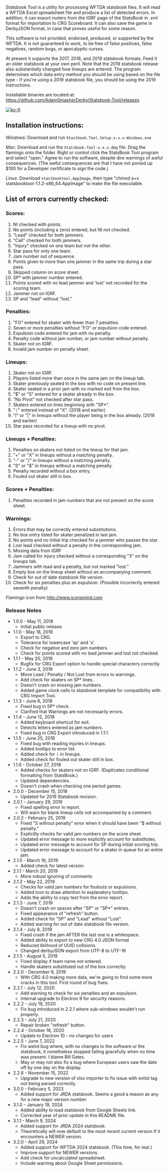Statsbook Tool is a utility for processing WFTDA statsbook files.  It will read a WFTDA Excel spreadsheet file and produce a list of detected errors.  In addition, it can export rosters from the IGRF page of the StatsBook in .xml format for importation to CRG Scoreboard. It can also save the game in DerbyJSON format, in case that proves useful for some reason. 

This software is not provided, endorsed, produced, or supported by the WFTDA.  It is not guaranteed to work, to be free of false positives, false negatives, random bugs, or apocalyptic curses.

At present it supports the 2017, 2018, and 2019 statsbook formats.  Feed it an older statsbook at your own peril. Note that the 2019 statsbook release also substantially changed how lineups are entered.  The program determines which data entry method you should be using based on the file type - if you're using a 2019 statsbook file, you should be using the 2019 instructions.

Installable binaries are located at:
https://github.com/AdamSmasherDerby/Statsbook-Tool/releases

[![ko-fi](https://www.ko-fi.com/img/githubbutton_sm.svg)](https://ko-fi.com/J3J11GKIZ)

## Installation instructions:

*Windows:* Download and run <code>Stastbook.Tool.Setup.x.x.x-Windows.exe</code>

*Mac:* Download and run the <code>Statsbook.Tool-x.x.x.dmg</code> file. Drag the flamingo onto the folder. Right or control click the StatsBook Tool program and select "open." Agree to run the software, despite dire warnings of awful consequences. (The awful consequences are that I have not ponied up $100 for a Developer certificate to sign the code.)

*Linux:* Download <code>stastbooktool.AppImage</code>, then type "chmod a+x statsbooktool-1.1.2-x86_64.AppImage" to make the file executable.


## List of errors currently checked:

### Scores:

1. NI checked with points.
2. No points (including a zero) entered, but NI *not* checked.
3. "Lead" checked for both jammers.
4. "Call" checked for both jammers.
5. "Injury" checked on one team but not the other.
6. Star pass for only one team.
7. Jam number out of sequence.
8. Points given to more than one jammer in the same trip during a star pass.
9. Skipped column on score sheet.
10. SP* with jammer number entered.
11. Points scored with no lead jammer and 'lost' not recorded for the scoring team.
12. Jammer not on IGRF.
13. SP and "lead" without "lost."

### Penalties:

1. "FO" entered for skater with fewer than 7 penalties.
2. Seven or more penalties without "FO" or expulsion code entered.
3. Expulsion code entered for jam with no penalty.
4. Penalty code without jam number, or jam number without penalty.
5. Skater not on IGRF.
6. Invalid jam number on penalty sheet.

### Lineups:

1. Skater not on IGRF.
2. Players listed more than once in the same jam on the lineup tab.
3. Skater previously seated in the box with no code on present line.
4. Skater seated in a prior jam with no marked exit from the box.
5. "$" or "S" entered for a skater already in the box.
6. "No Pivot" not checked after star pass.
7. Skaters entered on lines beginning with "SP*".
8. "ᚾ" entered instead of "X". (2018 and earlier)
9. "I" or "|" in lineups without the player being in the box already. (2018 and earlier)
10. Star pass recorded for a lineup with no pivot.

### Lineups + Penalties:

1. Penalties on skaters not listed on the lineup for that jam.
2. "+" or "X" in lineups without a matching penalty.
3. "-" or "/" in lineups without a matching penalty.
4. "S" or "$" in lineups without a matching penalty.
5. Penalty recorded without a box entry. 
6. Fouled out skater still in box.

### Scores + Penalties:

1. Penalties recorded in jam numbers that are not present on the score sheet.

### Warnings:
1. Errors that may be correctly entered substitutions.
2. No box entry listed for skater penalized in last jam.
3. No points and no initial trip checked for a jammer who passes the star.
4. Lost lead checked without a penalty in the corresponding jam.
5. Missing data from IGRF
6. Jam called for injury checked without a corresponding "3" on the lineups tab.
7. Jammers with lead and a penalty, but not marked "lost."
8. Empty box on the lineup sheet without an accompanying comment.
9. Check for out of date statsbook file version.
10. Check for six penalties plus an expulsion. (Possible incorrectly entered seventh penalty)

Flamingo icon from http://www.iconsmind.com

### Release Notes

* 1.0.0 - May 11, 2018
    * Initial public release.
* 1.1.0 - May 18, 2018
    * Export to CRG.
    * Tolerance for lowercase 'sp' and 'x'.
    * Check for negative and zero jam numbers.
    * Check for points scored with no lead jammer and lost not checked.
* 1.1.1 - May 20, 2018
    * Bugfix for CRG Export option to handle special characters correctly.
* 1.1.2 - June 3, 2018
    * Move Lead / Penalty / Not Lost from errors to warnings.
    * Add check for skaters on SP* lines.
    * Doesn't crash on missing jam numbers.
    * Added game clock cells to statsbook template for compatibility with CRG Import Tool.
* 1.1.3 - June 6, 2018
    * Fixed bug in SP* check.
    * Clarified that Warnings are not necessarily errors.
* 1.1.4 - June 12, 2018
    * Added keyboard shortcut for exit.
    * Detects letters entered as jam numbers.
    * Fixed bug in CRG Export introduced in 1.1.1.
* 1.1.5 - June 25, 2018
    * Fixed bug with reading injuries in lineups.
    * Added tooltips to error list.
    * Added check for ᚾ in lineups.
    * Added check for fouled out skater still in box.
* 1.1.6 - October 27, 2018
    * Added checks for skaters not on IGRF. (Duplicates conditional formatting from StatsBook.)
    * Updated dependencies.
    * Doesn't crash when checking one period games.
* 2.0.0 - December 15, 2018
    * Updated for 2019 Statsbook revision.
* 2.0.1 - January 29, 2019
    * Fixed spelling error in report.
    * Will warn for blank lineup cells not accompanied by a comment.
* 2.0.2 - February 25, 2019
    * Fixed "S without penalty" error when it should have been "$ without penalty."
    * Explicitly checks for valid jam numbers on the score sheet.
    * Updated error message to more explicitly account for substitutes.
    * Updated error message to account for SP during initial scoring trip.
    * Updated error message to account for a skater in queue for an entire jam.
* 2.1.0 - March 16, 2019
    * Added check for latest version
* 2.1.1 - March 20, 2019
    * More robust ignoring of comments
* 2.1.2 - May 22, 2019
    * Checks for valid jam numbers for foulouts or expulsions.
    * Added icon to draw attention to explanatory tooltips.
    * Adds the ability to copy text from the error report.
* 2.1.3 - June 7, 2019
    * Doesn't crash on spaces after "SP" or "SP*" entries.
    * Fixed appearance of "refresh" button.
    * Added check for "SP" and "Lead" without "Lost".
    * Added warning for out of date statsbook file version.
* 2.1.4 - July 8, 2019
    * Fixed crash if the jam AFTER the last one is a whitespace.
    * Added ability to export to new CRG 4.0 JSON format
    * Reduced liklihood of UUID collisions.
    * Changed derbyJSON export from UTF-8 to UTF-16
* 2.1.5 - August 5, 2019
    * Fixed display if team name not entered.
    * Handle skaters substituted out of the box correctly.
* 2.2.0 - December 9, 2019
    * With CRG 4.0 making more data, we're going to find some more cracks in this tool. First round of bug fixes.
* 2.2.1 - July 12, 2020
    * Add warning to check for six penalties and an expulsion.
    * Internal upgrade to Electron 9 for security reasons.
* 2.2.2 - July 19, 2020
    * Fix bug introduced in 2.2.1 where sub-windows wouldn't run properly.
* 2.2.3 - July 21, 2020
    * Repair broken "refresh" button.
* 2.2.4 - October 18, 2020
    * Update to Electron 10 - no changes for users
* 2.2.5 - June 7, 2022
    * Fix weird bug where, with no changes to the software or the statsbook, it nonetheless stopped failing gracefully when no time was present.  I blame Bill Gates.  
    * May or may not also fix a bug where European users saw the date off by one day on the display.
* 2.2.6 - November 15, 2022
    * Upgrade to new version of xlsx importer to fix issue with extlst tag not being parsed correctly.
* 3.0.0 - February 5, 2023
    * Added support for JRDA statsbook.  Seems a good a reason as any for a new major version number.
* 3.1.0 - January 19, 2024
    * Added ability to load statsbook from Google Sheets link.
    * Corrected year of prior update in this README file. 
* 3.1.1 - March 9, 2024
    * Added support for JRDA 2024 statsbook.
    * Theoretically will now default to the most recent current version if it encounters a NEWER version.
* 3.2.0 - April 29, 2024
    * Added support for WFTDA 2024 statsbook. (This time, for real.)
    * Improve support for NEWER versions.
    * Add check for uncalculated spreadsheet.
    * Include warning about Google Sheet permissions.